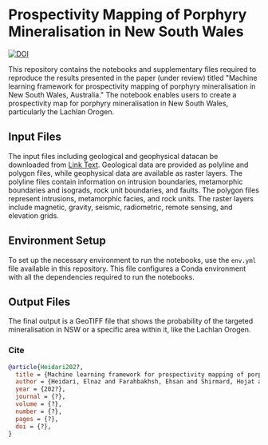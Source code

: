 # Prospectivity Mapping of Porphyry Mineralisation in New South Wales

[![DOI](https://zenodo.org/badge/728444581.svg)](https://doi.org/10.5281/zenodo.14545436)

This repository contains the notebooks and supplementary files required to reproduce the results presented in the paper (under review) titled "Machine learning framework for prospectivity mapping of porphyry mineralisation in New South Wales, Australia." The notebook enables users to create a prospectivity map for porphyry mineralisation in New South Wales, particularly the Lachlan Orogen.

## Input Files

The input files including geological and geophysical datacan be downloaded from [Link Text](https://doi.org/10.5281/zenodo.14545436). Geological data are provided as polyline and polygon files, while geophysical data are available as raster layers. The polyline files contain information on intrusion boundaries, metamorphic boundaries and isograds, rock unit boundaries, and faults. The polygon files represent intrusions, metamorphic facies, and rock units. The raster layers include magnetic, gravity, seismic, radiometric, remote sensing, and elevation grids.

## Environment Setup

To set up the necessary environment to run the notebooks, use the `env.yml` file available in this repository. This file configures a Conda environment with all the dependencies required to run the notebooks.

## Output Files

The final output is a GeoTIFF file that shows the probability of the targeted mineralisation in NSW or a specific area within it, like the Lachlan Orogen.

### Cite

```bib
@article{Heidari202?,
  title = {Machine learning framework for prospectivity mapping of porphyry mineralisation in New South Wales, Australia},
  author = {Heidari, Elnaz and Farahbakhsh, Ehsan and Shirmard, Hojat and Kohlman, Fabian and Blevin, Phillip and M{\"u}ller, R. Dietmar},
  year = {202?},
  journal = {?},
  volume = {?},
  number = {?},
  pages = {?},
  doi = {?},
}
```
